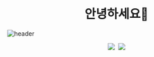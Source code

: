# <h1 align="center">안녕하세요🐥 </h1>
![header](https://capsule-render.vercel.app/api?text=Hello%World!&fontSize=80)
<p align="center"><img src="https://img.shields.io/badge/Python-3766AB?style=flat-square&logo=Python&logoColor=white"/></a>&nbsp  <a href="클릭시 이동할 링크" target="_blank"><img src="https://img.shields.io/badge/ddd7243@gmail.com-00##00?style=flat-square&logo=이미지 이름&logoColor=white"/></a> </p>
<!--
**park-hwoo/park-hwoo** is a ✨ _special_ ✨ repository because its `README.md` (this file) appears on your GitHub profile.

Here are some ideas to get you started:

- my name is 형우 박 ...
- I am studying at the IT Busan Center ...
-->
